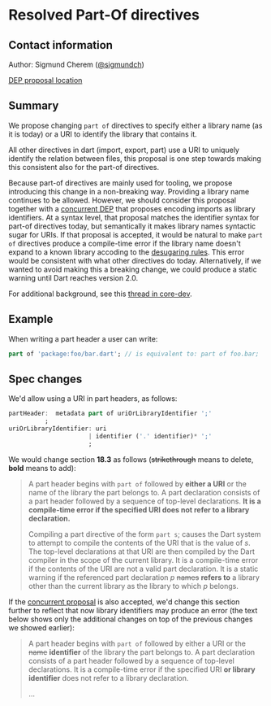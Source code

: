 # Resolved Part-Of directives

## Contact information

Author: Sigmund Cherem ([@sigmundch][])

[DEP proposal location](https://github.com/sigmundch/DEP-resolved-part-of/edit/master/proposal.md)

## Summary

We propose changing `part of` directives to specify either a library
name (as it is today) or a URI to identify the library that contains it.

All other directives in dart (import, export, part) use a URI to uniquely
identify the relation between files, this proposal is one step towards making
this consistent also for the part-of directives.

Because part-of directives are mainly used for tooling, we propose introducing
this change in a non-breaking way. Providing a library name continues to be
allowed. However, we should consider this proposal together with a [concurrent
DEP][DEP-nonuri-imports] that proposes encoding imports as library identifiers.
At a syntax level, that proposal matches the identifier syntax for part-of
directives today, but semantically it makes library names syntactic sugar for
URIs. If that proposal is accepted, it would be natural to make `part of`
directives produce a compile-time error if the library name doesn't expand to a
known library accoding to the [desugaring rules][rules]. This error would be
consistent with what other directives do today. Alternatively, if we wanted to
avoid making this a breaking change, we could produce a static warning until
Dart reaches version 2.0.

For additional background, see this [thread in core-dev](https://groups.google.com/a/dartlang.org/forum/#!topic/core-dev/Mtii4OONYkQ).

## Example

When writing a part header a user can write:
```dart
part of 'package:foo/bar.dart'; // is equivalent to: part of foo.bar;
```

## Spec changes

We'd allow using a URI in part headers, as follows:

```dart
partHeader:  metadata part of uriOrLibraryIdentifier ';'
          ;
uriOrLibraryIdentifier: uri
                      | identifier ('.' identifier)* ';'
                      ;
```

We would change section **18.3** as follows (~~strikethrough~~ means to delete,
**bold** means to add):

> A part header begins with `part of` followed by **either a URI** or the name of
> the library the part belongs to.  A part declaration consists of a part header
> followed by a sequence of top-level declarations.  **It is a compile-time
> error if the specified URI does not refer to a library declaration.**
>
> Compiling a part directive of the form `part s`; causes the Dart system to
> attempt to compile the contents of the URI that is the value of *s*. The
> top-level declarations at that URI are then compiled by the Dart compiler in
> the scope of the current library. It is a compile-time error if the contents
> of the URI are not a valid part declaration. It is a static warning if the
> referenced part declaration *p* ~~names~~ **refers to** a library other than
> the current library as the library to which *p* belongs.

If the [concurrent proposal][DEP-nonuri-imports] is also accepted, we'd change
this section further to reflect that now library identifiers may produce an
error (the text below shows only the additional changes on top of the previous
changes we showed earlier):

> A part header begins with `part of` followed by either a URI or the ~~name~~
> **identifier** of the library the part belongs to.  A part declaration
> consists of a part header followed by a sequence of top-level declarations.
> It is a compile-time error if the specified URI **or library identifier** does
> not refer to a library declaration.
>
> ...


[DEP-nonuri-imports]: https://github.com/sigmundch/DEP-nonuri-imports/blob/master/proposal.md
[@sigmundch]: https://github.com/sigmundch
[rules]: https://github.com/sigmundch/DEP-nonuri-imports/blob/master/proposal.md#syntax-and-semantics
